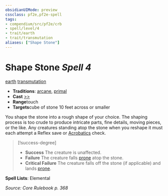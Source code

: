 ```yaml
---
obsidianUIMode: preview
cssclass: pf2e,pf2e-spell
tags:
- compendium/src/pf2e/crb
- spell/level/4
- trait/earth
- trait/transmutation
aliases: ["Shape Stone"]
---
```

# Shape Stone *Spell 4*   
[earth](../../rules/traits/earth.md)  [transmutation](../../rules/traits/transmutation.md)  

- **Traditions**: [arcane](../../rules/traits/arcane.md), [primal](../../rules/traits/primal.md)
- **Cast** [>>](../../rules/core-rulebook/chapter-9-playing-the-game.md#Actions "Two-Action") 
- **Range**touch
- **Targets**cube of stone 10 feet across or smaller

You shape the stone into a rough shape of your choice. The shaping process is too crude to produce intricate parts, fine details, moving pieces, or the like. Any creatures standing atop the stone when you reshape it must each attempt a Reflex save or [Acrobatics](../skills.md#Acrobatics) check.

> [!success-degree] 
> - **Success** The creature is unaffected.
> - **Failure** The creature falls [prone](../../rules/conditions.md#Prone) atop the stone.
> - **Critical Failure** The creature falls off the stone (if applicable) and lands [prone](../../rules/conditions.md#Prone).

**Spell Lists**: Elemental

*Source: Core Rulebook p. 368*